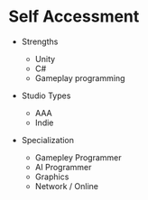 # Self Accessment
  * Strengths

    - Unity
    - C#
    - Gameplay programming

  * Studio Types
    
    - AAA
    - Indie
      
  * Specialization
    
    - Gamepley Programmer
    - AI Programmer
    - Graphics
    - Network / Online
